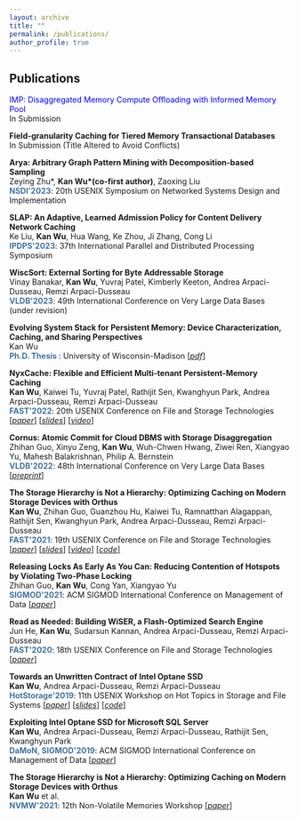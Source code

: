 ```yaml
---
layout: archive
title: ""
permalink: /publications/
author_profile: true
---
```


<!-- {% if author.googlescholar %}
  You can also find my articles on <u><a href="{{author.googlescholar}}">my Google Scholar profile</a>.</u>
{% endif %}

{% include base_path %}

{% for post in site.publications reversed %}
  {% include archive-single.html %}
{% endfor %} -->

## Publications 

<span style="color:blue"> IMP: Disaggregated Memory Compute Offloading with Informed Memory Pool </span>
<br> In Submission

<b> Field-granularity Caching for Tiered Memory Transactional Databases</b> 
<br> In Submission (Title Altered to Avoid Conflicts)

<b> Arya: Arbitrary Graph Pattern Mining with Decomposition-based Sampling </b> 
<br> Zeying Zhu\*, **Kan Wu\*(co-first author)**, Zaoxing Liu 
<br><b style="color:rgb(64, 115, 158)">NSDI'2023</b>: 20th USENIX Symposium on Networked Systems Design and Implementation

<b> SLAP: An Adaptive, Learned Admission Policy for Content Delivery Network Caching</b> 
<br> Ke Liu, **Kan Wu**, Hua Wang, Ke Zhou, Ji Zhang, Cong Li
<br><b style="color:rgb(64, 115, 158)">IPDPS'2023</b>: 37th International Parallel and Distributed Processing Symposium 

<b> WiscSort: External Sorting for Byte Addressable Storage </b> 
<br> Vinay Banakar, **Kan Wu**, Yuvraj Patel, Kimberly Keeton, Andrea Arpaci-Dusseau, Remzi Arpaci-Dusseau
<br><b style="color:rgb(64, 115, 158)">VLDB'2023</b>: 49th International Conference on Very Large Data Bases (under revision)

<b> Evolving System Stack for Persistent Memory: Device Characterization, Caching, and Sharing Perspectives</b> 
<br> Kan Wu
<br><b style="color:rgb(64, 115, 158)">Ph.D. Thesis </b>: University of Wisconsin-Madison <a href="https://sherlockwu.github.io/files/kan_thesis_final_draft.pdf">[*pdf*]</a> 

<b> NyxCache: Flexible and Efficient Multi-tenant Persistent-Memory Caching  </b> 
<br> **Kan Wu**, Kaiwei Tu, Yuvraj Patel, Rathijit Sen, Kwanghyun Park, Andrea Arpaci-Dusseau, Remzi Arpaci-Dusseau 
<br><b style="color:rgb(64, 115, 158)">FAST'2022</b>: 20th USENIX Conference on File and Storage Technologies <a href="https://www.usenix.org/system/files/fast22-wu.pdf">[*paper*]</a> <a href="https://www.usenix.org/system/files/fast22_slides_wu.pdf">[*slides*]</a> <a href="https://www.usenix.org/conference/fast22/presentation/wu">[*video*]</a>

<b> Cornus: Atomic Commit for Cloud DBMS with Storage Disaggregation </b> 
<br> Zhihan Guo, Xinyu Zeng, **Kan Wu**, Wuh-Chwen Hwang, Ziwei Ren, Xiangyao Yu, Mahesh Balakrishnan, Philip A. Bernstein 
<br><b style="color:rgb(64, 115, 158)">VLDB'2022</b>: 48th International Conference on Very Large Data Bases <a href="https://arxiv.org/pdf/2102.10185.pdf">[*preprint*]</a> 

<b> The Storage Hierarchy is Not a Hierarchy: Optimizing Caching on Modern Storage Devices with Orthus</b>
<br>**Kan Wu**, Zhihan Guo, Guanzhou Hu, Kaiwei Tu, Ramnatthan Alagappan, Rathijit Sen, Kwanghyun Park, Andrea Arpaci-Dusseau, Remzi Arpaci-Dusseau 
<br><b style="color:rgb(64, 115, 158)">FAST'2021</b>: 19th USENIX Conference on File and Storage Technologies <a href="https://www.usenix.org/system/files/fast21-wu-kan.pdf">[*paper*]</a> <a href="https://research.cs.wisc.edu/adsl/Publications/fast21-kan-slides.pdf">[*slides*]</a> <a href="https://research.cs.wisc.edu/adsl/Publications/fast21-kan-video.mp4">[*video*]</a> <a href="https://github.com/josehu07/open-cas-linux-mf">[*code*]</a>

<b> Releasing Locks As Early As You Can: Reducing Contention of Hotspots by Violating Two-Phase Locking</b> 
<br> Zhihan Guo, **Kan Wu**, Cong Yan, Xiangyao Yu 
<br><b style="color:rgb(64, 115, 158)">SIGMOD'2021</b>: ACM SIGMOD International Conference on Management of Data <a href="https://scarletguo.github.io/files/rdm447-guoA.pdf">[*paper*]</a>

<b> Read as Needed: Building WiSER, a Flash-Optimized Search Engine</b>
<br>Jun He, **Kan Wu**, Sudarsun Kannan, Andrea Arpaci-Dusseau, Remzi Arpaci-Dusseau
<br><b style="color:rgb(64, 115, 158)">FAST'2020</b>: 18th USENIX Conference on File and Storage Technologies <a href="https://www.usenix.org/system/files/fast20-he.pdf">[*paper*]</a> 

<b> Towards an Unwritten Contract of Intel Optane SSD </b>
<br>**Kan Wu**, Andrea Arpaci-Dusseau, Remzi Arpaci-Dusseau
<br><b style="color:rgb(64, 115, 158)">HotStorage'2019</b>: 11th USENIX Workshop on Hot Topics in Storage and File Systems <a href="https://research.cs.wisc.edu/adsl/Publications/hotstorage-contract19.pdf">[*paper*]</a> <a href="https://www.usenix.org/sites/default/files/conference/protected-files/hotstorage19_slides-wu.pdf">[*slides*]</a> <a href="https://github.com/sherlockwu/OptaneBench">[*code*]</a>

<b> Exploiting Intel Optane SSD for Microsoft SQL Server</b>
<br>**Kan Wu**, Andrea Arpaci-Dusseau, Remzi Arpaci-Dusseau, Rathijit Sen, Kwanghyun Park
<br><b style="color:rgb(64, 115, 158)">DaMoN, SIGMOD'2019</b>: ACM SIGMOD International Conference on Management of Data <a href="https://research.cs.wisc.edu/adsl/Publications/damon-optane19.pdf">[*paper*]</a> 

<b> The Storage Hierarchy is Not a Hierarchy: Optimizing Caching on Modern Storage Devices with Orthus</b>
<br>**Kan Wu** et al. 
<br><b style="color:rgb(64, 115, 158)">NVMW'2021</b>: 12th Non-Volatile Memories Workshop <a href="https://research.cs.wisc.edu/adsl/Publications/nvmw21-kan.pdf">[*paper*]</a> 
